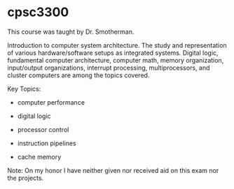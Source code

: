 # cpsc3300
This course was taught by Dr. Smotherman. 

Introduction to computer system architecture. The study and representation of various hardware/software setups as integrated systems. Digital logic, fundamental computer architecture, computer math, memory organization, input/output organizations, interrupt processing, multiprocessors, and cluster computers are among the topics covered.

Key Topics: 
- computer performance 

- digital logic

- processor control

- instruction pipelines

- cache memory  


Note: On my honor I have neither given nor received aid on this exam nor the projects.
